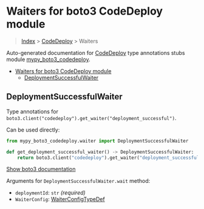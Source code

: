 # Waiters for boto3 CodeDeploy module

> [Index](../README.md) > [CodeDeploy](./README.md) > Waiters

Auto-generated documentation for [CodeDeploy](https://boto3.amazonaws.com/v1/documentation/api/latest/reference/services/codedeploy.html#CodeDeploy)
type annotations stubs module [mypy_boto3_codedeploy](https://pypi.org/project/mypy-boto3-codedeploy/).

- [Waiters for boto3 CodeDeploy module](#waiters-for-boto3-codedeploy-module)
  - [DeploymentSuccessfulWaiter](#deploymentsuccessfulwaiter)

## DeploymentSuccessfulWaiter

Type annotations for `boto3.client("codedeploy").get_waiter("deployment_successful")`.

Can be used directly:

```python
from mypy_boto3_codedeploy.waiter import DeploymentSuccessfulWaiter

def get_deployment_successful_waiter() -> DeploymentSuccessfulWaiter:
    return boto3.client("codedeploy").get_waiter("deployment_successful")
```

[Show boto3 documentation](https://boto3.amazonaws.com/v1/documentation/api/latest/reference/services/codedeploy.html#CodeDeploy.Waiter.deployment_successful)

Arguments for `DeploymentSuccessfulWaiter.wait` method:

- `deploymentId`: `str` *(required)*
- `WaiterConfig`: [WaiterConfigTypeDef](https://vemel.github.io/boto3_stubs_docs/mypy_boto3_codedeploy/type_defs.html#waiterconfigtypedef)
